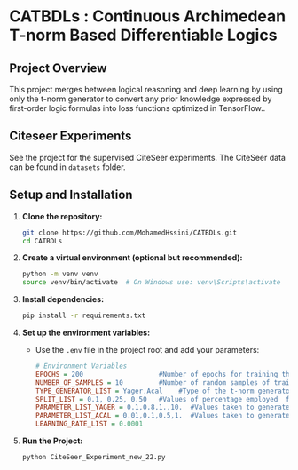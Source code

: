 # **CATBDLs : Continuous Archimedean T-norm Based Differentiable Logics**

## **Project Overview**

This project  merges between logical reasoning
and deep learning by using only the t-norm generator to convert any prior knowledge expressed by first-order logic formulas into loss functions optimized
in TensorFlow..
## **Citeseer Experiments**
See the project for the supervised CiteSeer experiments. The CiteSeer data can be found in ``` datasets ``` folder.

## **Setup and Installation**

1. **Clone the repository:**

   ```bash
   git clone https://github.com/MohamedHssini/CATBDLs.git
   cd CATBDLs
   ```

2. **Create a virtual environment (optional but recommended):**

   ```bash
   python -m venv venv
   source venv/bin/activate  # On Windows use: venv\Scripts\activate
   ```

3. **Install dependencies:**

   ```bash
   pip install -r requirements.txt
   ```

4. **Set up the environment variables:**

   - Use the `.env` file in the project root and add your parameters:
     ```ini
     # Environment Variables
     EPOCHS = 200                   #Number of epochs for training the model.
     NUMBER_OF_SAMPLES = 10         #Number of random samples of training data emplyed.
     TYPE_GENERATOR_LIST = Yager,Acal    #Type of the t-norm generator used. Yager  for yager t-norms and Acal for Aczel-Alsina t-norms.
     SPLIT_LIST = 0.1, 0.25, 0.50   #Values of percentage employed  for spliting data into train and test data.
     PARAMETER_LIST_YAGER = 0.1,0.8,1.,10.  #Values taken to generate different Yager t-norms.
     PARAMETER_LIST_ACAL = 0.01,0.1,0.5,1.  #Values taken to generate different Aczel-Alsina t-norms.
     LEARNING_RATE_LIST = 0.0001
     ```


5. **Run the Project:**

   ```bash
   python CiteSeer_Experiment_new_22.py
   ```

